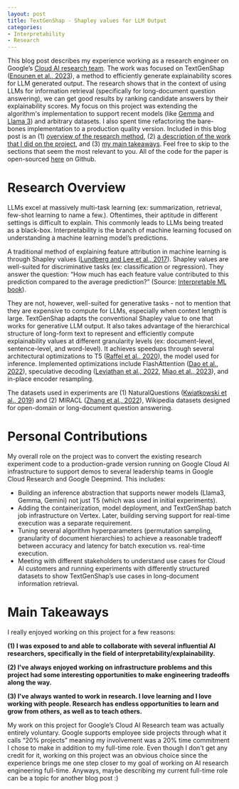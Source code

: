 ```yaml
---
layout: post
title: TextGenShap - Shapley values for LLM Output
categories:
- Interpretability
- Research
---
```


This blog post describes my experience working as a research engineer on Google’s [Cloud AI research team](https://research.google/teams/cloud-ai/). The work was focused on TextGenShap ([Enounen et al., 2023](https://arxiv.org/abs/2312.01279)), a method to efficiently generate explainability scores for LLM generated output. The research shows that in the context of using LLMs for information retrieval (specifically for long-document question answering), we can get good results by ranking candidate answers by their explainability scores. My focus on this project was extending the algorithm's implementation to support recent models (like [Gemma](https://ai.google.dev/gemma) and [Llama 3](https://llama.meta.com/llama3/)) and arbitrary datasets. I also spent time refactoring the bare-bones implementation to a production quality version. Included in this blog post is an (1) [overview of the research method](#research-overview), (2) [a description of the work that I did on the project](#personal-contributions), and (3) [my main takeaways](#main-takeaways). Feel free to skip to the sections that seem the most relevant to you. All of the code for the paper is open-sourced [here](https://github.com/google-research/google-research/tree/master/llm_longdoc_interpretability) on Github.

# Research Overview

LLMs excel at massively multi-task learning (ex: summarization, retrieval, few-shot learning to name a few.). Oftentimes, their aptitude in different settings is difficult to explain. This commonly leads to LLMs being treated as a black-box. Interpretability is the branch of machine learning focused on understanding a machine learning model’s predictions. 

A traditional method of explaining feature attribution in machine learning is through Shapley values ([Lundberg and Lee et al., 2017](https://arxiv.org/abs/1705.07874)). Shapley values are well-suited for discriminative tasks (ex: classification or regression). They answer the question: “How much has each feature value contributed to this prediction compared to the average prediction?” (Source: [Interpretable ML book](https://christophm.github.io/interpretable-ml-book/shapley.html)). 

They are not, however, well-suited for generative tasks - not to mention that they are expensive to compute for LLMs, especially when context length is large. TextGenShap adapts the conventional Shapley value to one that works for generative LLM output. It also takes advantage of the hierarchical structure of long-form text to represent and efficiently compute explainability values at different granularity levels (ex: document-level, sentence-level, and word-level). It achieves speedups through several architectural optimizations to T5 ([Raffel et al., 2020](https://arxiv.org/abs/1910.10683)), the model used for inference. Implemented optimizations include FlashAttention ([Dao et al., 2022](https://arxiv.org/abs/2205.14135)), speculative decoding ([Leviathan et al., 2022](https://arxiv.org/abs/2211.17192), [Miao et al., 2023](https://arxiv.org/abs/2305.09781)), and in-place encoder resampling. 

The datasets used in experiments are (1) NaturalQuestions ([Kwiatkowski et al., 2019](https://aclanthology.org/Q19-1026/)) and (2) MIRACL ([Zhang et al., 2022](https://arxiv.org/abs/2210.09984)), Wikipedia datasets designed for open-domain or long-document question answering. 

# Personal Contributions

My overall role on the project was to convert the existing research experiment code to a production-grade version running on Google Cloud AI infrastructure to support demos to several leadership teams in Google Cloud Research and Google Deepmind. This includes:

- Building an inference abstraction that supports newer models (Llama3, Gemma, Gemini) not just T5 (which was used in initial experiments).
- Adding the containerization, model deployment, and TextGenShap batch job infrastructure on Vertex. Later, building serving support for real-time execution was a separate requirement. 
- Tuning several algorithm hyperparameters (permutation sampling, granularity of document hierarchies) to achieve a reasonable tradeoff between accuracy and latency for batch execution vs. real-time execution. 
- Meeting with different stakeholders to understand use cases for Cloud AI customers and  running experiments with differently structured datasets to show TextGenShap’s use cases in long-document information retrieval.

# Main Takeaways

I really enjoyed working on this project for a few reasons:

**(1) I was exposed to and able to collaborate with several influential AI researchers, specifically in the field of interpretability/explainability.** 

**(2) I've always enjoyed working on infrastructure problems and this project had some interesting opportunities to make engineering tradeoffs along the way.**

**(3) I've always wanted to work in research. I love learning and I love working with people. Research has endless opportunities to learn and grow from others, as well as to teach others.**

My work on this project for Google’s Cloud AI Research team was actually entirely voluntary. Google supports employee side projects through what it calls “20% projects” meaning my involvement was a 20% time commitment I chose to make in addition to my full-time role. Even though I don't get any credit for it, working on this project was an obvious choice since the experience brings me one step closer to my goal of working on AI research engineering full-time. Anyways, maybe describing my current full-time role can be a topic for another blog post :)
